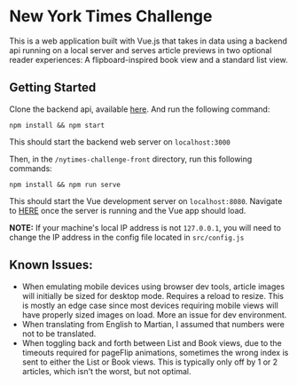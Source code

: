 # New York Times Challenge

This is a web application built with Vue.js that takes in data using a backend api running on a local server and serves article previews in two optional reader experiences: A flipboard-inspired book view and a standard list view.

## Getting Started

Clone the backend api, available [here](https://github.com/tsengsational/nytimes-challenge-api). And run the following command:

```
npm install && npm start
```

This should start the backend web server on `localhost:3000`

Then, in the `/nytimes-challenge-front` directory, run this following commands:

```
npm install && npm run serve
```

This should start the Vue development server on `localhost:8080`. Navigate to [HERE](http://localhost:8080) once the server is running and the Vue app should load.

**NOTE:**
If your machine's local IP address is not `127.0.0.1`, you will need to change the IP address in the config file located in `src/config.js`

## Known Issues:
- When emulating mobile devices using browser dev tools, article images will initially be sized for desktop mode. Requires a reload to resize. This is mostly an edge case since most devices requiring mobile views will have properly sized images on load. More an issue for dev environment.
- When translating from English to Martian, I assumed that numbers were not to be translated.
- When toggling back and forth between List and Book views, due to the timeouts required for pageFlip animations, sometimes the wrong index is sent to either the List or Book views. This is typically only off by 1 or 2 articles, which isn't the worst, but not optimal.
